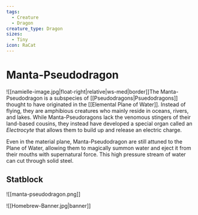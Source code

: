 ```yaml
---
tags:
  - Creature
  - Dragon
creature_type: Dragon
sizes:
  - Tiny
icon: RaCat
---
```


# Manta-Pseudodragon

![[namielle-image.jpg|float-right|relative|ws-med|border]]The Manta-Pseudodragon is a subspecies of [[Pseudodragons|Psuedodragons]] thought to have originated in the [[Elemental Plane of Water]]. Instead of flying, they are amphibious creatures who mainly reside in oceans, rivers, and lakes. While Manta-Pseudoragons lack the venomous stingers of their land-based cousins, they instead have developed a special organ called an _Electrocyte_ that allows them to build up and release an electric charge.

Even in the material plane, Manta-Pseudodragon are still attuned to the Plane of Water, allowing them to magically summon water and eject it from their mouths with supernatural force. This high pressure stream of water can cut through solid steel.

## Statblock

![[manta-pseudodragon.png]]

![[Homebrew-Banner.jpg|banner]]
